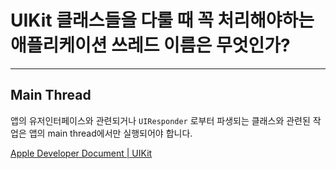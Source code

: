 # UIKit 클래스들을 다룰 때 꼭 처리해야하는 애플리케이션 쓰레드 이름은 무엇인가?

---



## Main Thread

앱의 유저인터페이스와 관련되거나 `UIResponder` 로부터 파생되는 클래스와 관련된 작업은 앱의 main thread에서만 실행되어야 합니다.



[Apple Developer Document | UIKit](https://developer.apple.com/documentation/uikit/)

